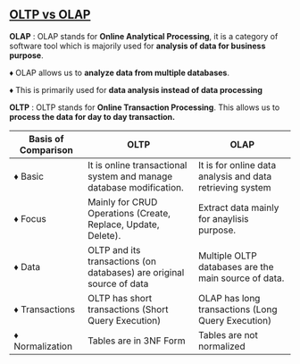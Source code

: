## <u>OLTP vs OLAP</u>

**OLAP** : OLAP stands for **Online Analytical Processing**, it is a category of software tool which is majorily used for ️**analysis of data for business purpose**️.

♦️ OLAP allows us to ️**analyze data from multiple databases**️.

♦️ This is primarily used for ️**data analysis instead of data processing**️

**OLTP** : OLTP stands for **Online Transaction Processing**. This allows us to **process the data for day to day transaction.**

| **Basis of Comparison** | **OLTP**                                                             | **OLAP**                                                  |
|-------------------------|----------------------------------------------------------------------|-----------------------------------------------------------|
| ♦ Basic                 | It is online transactional system and manage database modification.  | It is for online data analysis and data retrieving system |
| ♦ Focus                 | Mainly for CRUD Operations (Create, Replace, Update, Delete).        | Extract data mainly for anaylisis purpose.                |
| ♦ Data                  | OLTP and its transactions (on databases) are original source of data | Multiple OLTP databases are the main source of data.      |
| ♦ Transactions          | OLTP has short transactions (Short Query Execution)                  | OLAP has long transactions (Long Query Execution)         |
| ♦ Normalization         | Tables are in 3NF Form                                               | Tables are not normalized                                 |
